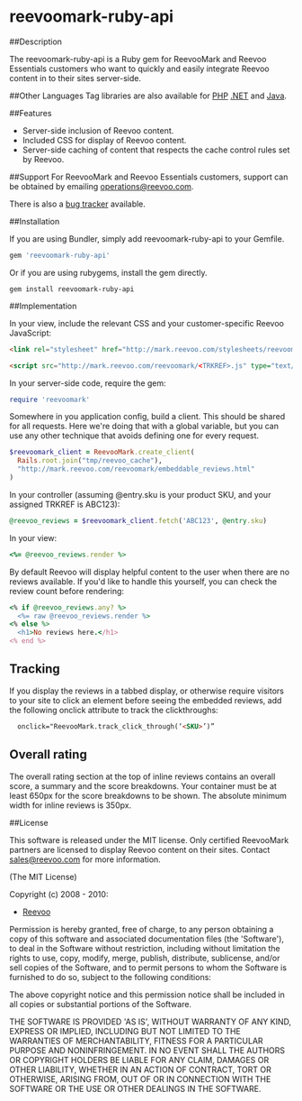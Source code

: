 # reevoomark-ruby-api

##Description

The reevoomark-ruby-api is a Ruby gem for ReevooMark and Reevoo Essentials
customers who want to quickly and easily integrate Reevoo content in to their
sites server-side.

##Other Languages
Tag libraries are also available for [PHP](https://github.com/reevoo/reevoomark-php-api) [.NET](https://github.com/reevoo/reevoomark-dotnet-api) and [Java](https://github.com/reevoo/reevoomark-java-api).

##Features

* Server-side inclusion of Reevoo content.
* Included CSS for display of Reevoo content.
* Server-side caching of content that respects the cache control rules set by
  Reevoo.

##Support
For ReevooMark and Reevoo Essentials customers, support can be obtained by
emailing <operations@reevoo.com>.

There is also a [bug tracker](https://github.com/reevoo/reevoomark-ruby-api/issues) available.

##Installation

If you are using Bundler, simply add reevoomark-ruby-api to your Gemfile.

``` ruby
gem 'reevoomark-ruby-api'
```

Or if you are using rubygems, install the gem directly.

```
gem install reevoomark-ruby-api
```

##Implementation

In your view, include the relevant CSS and your customer-specific Reevoo
JavaScript:

``` html
<link rel="stylesheet" href="http://mark.reevoo.com/stylesheets/reevoomark/embedded_reviews.css" type="text/css" />
```
``` html
<script src="http://mark.reevoo.com/reevoomark/<TRKREF>.js" type="text/javascript"></script>
```

In your server-side code, require the gem:

``` ruby
require 'reevoomark'
```

Somewhere in you application config, build a client. This should be shared for
all requests. Here we're doing that with a global variable, but you can use any
other technique that avoids defining one for every request.

``` ruby
$reevoomark_client = ReevooMark.create_client(
  Rails.root.join("tmp/reevoo_cache"),
  "http://mark.reevoo.com/reevoomark/embeddable_reviews.html"
)
```

In your controller (assuming @entry.sku is your product SKU, and your assigned
TRKREF is ABC123):

``` ruby
@reevoo_reviews = $reevoomark_client.fetch('ABC123', @entry.sku)
```

In your view:

``` ruby
<%= @reevoo_reviews.render %>
```

By default Reevoo will display helpful content to the user when there are no
reviews available. If you'd like to handle this yourself, you can check the
review count before rendering:

``` ruby
<% if @reevoo_reviews.any? %>
  <%= raw @reevoo_reviews.render %>
<% else %>
  <h1>No reviews here.</h1>
<% end %>
```

## Tracking

If you display the reviews in a tabbed display, or otherwise require visitors to
your site to click an element before seeing the embedded reviews, add the
following onclick attribute to track the clickthroughs:

``` html
  onclick="ReevooMark.track_click_through(‘<SKU>’)”
```

## Overall rating

The overall rating section at the top of inline reviews contains an overall
score, a summary and the score breakdowns. Your container must be at least 650px
for the score breakdowns to be shown. The absolute minimum width for inline
reviews is 350px.

##License

This software is released under the MIT license.  Only certified ReevooMark
partners are licensed to display Reevoo content on their sites.  Contact
<sales@reevoo.com> for more information.

(The MIT License)

Copyright (c) 2008 - 2010:

* [Reevoo](http://www.reevoo.com)

Permission is hereby granted, free of charge, to any person obtaining
a copy of this software and associated documentation files (the
'Software'), to deal in the Software without restriction, including
without limitation the rights to use, copy, modify, merge, publish,
distribute, sublicense, and/or sell copies of the Software, and to
permit persons to whom the Software is furnished to do so, subject to
the following conditions:

The above copyright notice and this permission notice shall be
included in all copies or substantial portions of the Software.

THE SOFTWARE IS PROVIDED 'AS IS', WITHOUT WARRANTY OF ANY KIND,
EXPRESS OR IMPLIED, INCLUDING BUT NOT LIMITED TO THE WARRANTIES OF
MERCHANTABILITY, FITNESS FOR A PARTICULAR PURPOSE AND NONINFRINGEMENT.
IN NO EVENT SHALL THE AUTHORS OR COPYRIGHT HOLDERS BE LIABLE FOR ANY
CLAIM, DAMAGES OR OTHER LIABILITY, WHETHER IN AN ACTION OF CONTRACT,
TORT OR OTHERWISE, ARISING FROM, OUT OF OR IN CONNECTION WITH THE
SOFTWARE OR THE USE OR OTHER DEALINGS IN THE SOFTWARE.
